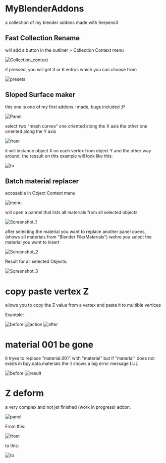 # MyBlenderAddons
a collection of my blender addons made with Serpens3


## Fast Collection Rename
will add a button in the outliner > Collection Context menu

![Collection_context](https://github.com/StupsKiesel/MyBlenderAddons/assets/43930570/ac813de5-f0da-4f4a-9336-ae437d615a0c)

if pressed, you will get 3 or 6 entrys which you can choose from

![presets](https://github.com/StupsKiesel/MyBlenderAddons/assets/43930570/a8c69bb8-b088-409e-901b-f5b404dfba4b)


## Sloped Surface maker
this one is one of my first addons i made, bugs included ;P

![Panel](https://github.com/StupsKiesel/MyBlenderAddons/assets/43930570/f6e5cb59-343b-40e1-8109-a45c86bafeab)

select two "mesh curves"
one oriented along the X axis
the other one oriented along the Y axis

![from](https://github.com/StupsKiesel/MyBlenderAddons/assets/43930570/bab9589b-2691-4f3b-b495-beb29a7ca251)

it will instance object X on each vertex from object Y and the other way around.
the ressult on this example will look like this:

![to](https://github.com/StupsKiesel/MyBlenderAddons/assets/43930570/1172ee03-78e0-4da5-918e-200f7e85578e)


## Batch material replacer

accesable in Object Context menu

![menu](https://github.com/StupsKiesel/MyBlenderAddons/assets/43930570/3b9f09ea-0453-4b1d-972c-0c2e6ec6e5f9)

will open a pannel that lists all materials from all selected objects

![Screenshot_1](https://github.com/StupsKiesel/MyBlenderAddons/assets/43930570/aa6c255e-6977-458d-af31-c6abeb44e4a0)

after selecting the material you want to replace another panel opens, (shows all materials from "Blender File/Materials") wehre you select the material you want to insert

![Screenshot_2](https://github.com/StupsKiesel/MyBlenderAddons/assets/43930570/adf1625c-1b57-44c2-909f-d74462c69e77)

Result for all selected Objects:

![Screenshot_3](https://github.com/StupsKiesel/MyBlenderAddons/assets/43930570/eaeebc2c-6244-416c-b1a9-19b383fe556b)

# copy paste vertex Z
allows you to copy the Z value from a vertex and paste it to multible vertices

Example:

![before](https://github.com/StupsKiesel/MyBlenderAddons/assets/43930570/d28578f8-8b83-44e0-a381-c803142097af) ![action](https://github.com/StupsKiesel/MyBlenderAddons/assets/43930570/038176bd-ca0b-40ef-9c82-fe618c4a137e) ![after](https://github.com/StupsKiesel/MyBlenderAddons/assets/43930570/a2a4f8f3-b595-4759-916b-966450e7cbe6)


# material 001 be gone
it tryes to replace "material.001" with "material" but if "material" does not exists in bpy.data.materials the it shows a big error message LUL

![before](https://github.com/StupsKiesel/MyBlenderAddons/assets/43930570/72476424-a1ce-4d12-b9ba-a678b0285987) ![result](https://github.com/StupsKiesel/MyBlenderAddons/assets/43930570/17b69d48-5d28-4509-a122-174e9a7e90d8)


# Z deform
a very complex and not jet finished (work in progress) addon.

![panel](https://github.com/StupsKiesel/MyBlenderAddons/assets/43930570/31e93683-78f2-4f1b-a1cb-3d8e85f450aa)

From this:

![from](https://github.com/StupsKiesel/MyBlenderAddons/assets/43930570/8eea1f98-d753-4ca5-a59b-b995895a4211)

to this:

![to](https://github.com/StupsKiesel/MyBlenderAddons/assets/43930570/155bf013-d698-40c8-9220-901910c16010)



